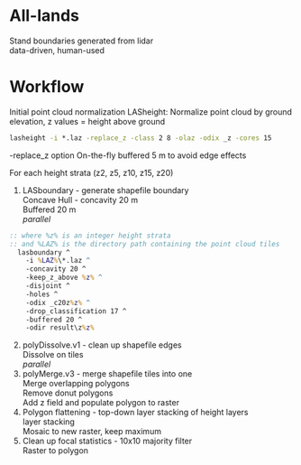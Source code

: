 # All-lands

Stand boundaries generated from lidar  
data-driven, human-used

# Workflow
Initial point cloud normalization
LASheight: Normalize point cloud by ground elevation, z values = height above ground
```cmd
lasheight -i *.laz -replace_z -class 2 8 -olaz -odix _z -cores 15
```
-replace_z option
On-the-fly buffered 5 m to avoid edge effects


For each height strata (z2, z5, z10, z15, z20)  
1. LASboundary - generate shapefile boundary  
  Concave Hull - concavity 20 m  
  Buffered 20 m  
  *parallel*
```cmd  
:: where %z% is an integer height strata
:: and %LAZ% is the directory path containing the point cloud tiles
  lasboundary ^
    -i %LAZ%\*.laz ^ 
    -concavity 20 ^
    -keep_z_above %z% ^ 
    -disjoint ^
    -holes ^
    -odix _c20z%z% ^ 
    -drop_classification 17 ^
    -buffered 20 ^
    -odir result\z%z%
```
2. polyDissolve.v1 - clean up shapefile edges  
  Dissolve on tiles  
  *parallel*
3. polyMerge.v3 - merge shapefile tiles into one  
  Merge overlapping polygons  
  Remove donut polygons  
  Add z field and populate
  polygon to raster
4. Polygon flattening -  top-down layer stacking of height layers  
  layer stacking  
  Mosaic to new raster, keep maximum  
5. Clean up
  focal statistics - 10x10 majority filter  
  Raster to polygon    


